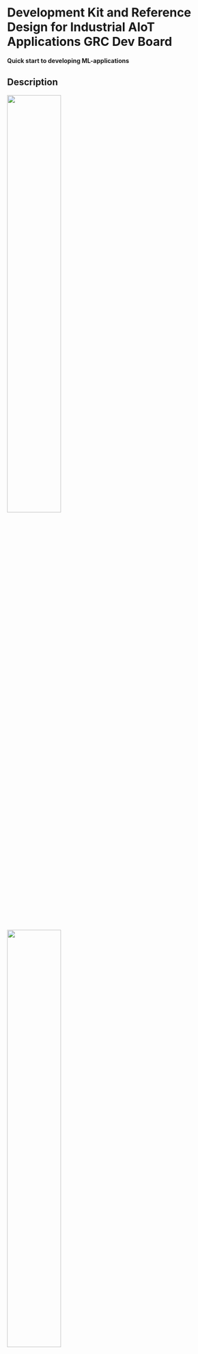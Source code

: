 # Development Kit and Reference Design for Industrial AIoT Applications GRC Dev Board
**Quick start to developing ML-applications**

## Description
<img src="media/DevBoard_Concept_Design.png" width=50%>

<img src="media/hand.png" width=50%>

### The GRC Dev Board allows

* Promptly testing ready-made, pre-configured neural networks running on a “co-processor” (AI-Module);
* Checking viability of ML algorithms in solving your tasks and selecting AI functionality which will suit best your goals;
* Developing software, debugging and testing for a target device.

### Where Can It Be Used? ​
* Student training
* Predictive maintenance
* Equipment condition monitoring
* Smart Home Systems
* Command word recognition
* Gesture recognition

### Recommended sensors
* Vibrations sensors
* Microphones
* Current sensors
* Accelerometers
* Temperature sensors
* Other sensors which control time series data flow

## Perks of using GRC Dev Board:
* Saving time and resources at the development stage, as there is no need in
	* Development of mathematical and statistical anomaly models;
	* Signal mapping and dataset preparation;
	* Training model in the cloud.
* Reducing expenses for the end solution, as there is no need to spend money on
	* Data transfer from a target device;
	* Storing large amounts of data;
	* Infrastructure for processing large data amounts.
* Development of autonomous solutions due to low power consumption and no need in data transfer to a server.
* Privacy and security are guaranteed as there is no need in transferring sensor signal from the target device to a server
* Vast potential of developing flexible solutions configurable to particular hardware.
* Ultra-low latency: Real-time applications

## Functional Scheme
  
The GRC Dev Board features AI and Application modules to bring functionality for simple sensors connection, on-the-fly software development and debugging.

### AI module

The work of the neural network created for the AI tasks is run on the MCU using input data gathered from sensors. The solution provides:​

**“Training” mode:​**
* With an operator;​
* No dataset and data mapping are required;
* Up to 5 categories;​
* Performance speed less than **2 seconds**.
​
**“Classification” mode:​**
* Classification of one of 5 pre-trained categories;
* Аnomaly detection;​
* Performance speed less than **2 seconds**.​

### Application Module

ESP32-S3 with user-programmable software.

Provides voice user interface based on neural network featuring
* recognition of voice user commands;
* voice notifications about status, working modes, ongoing operations;
* confirmation of user commands.

Prepares data for the AI module and displays the results. Provides interacting with peripheral equipment and an AI module.
* Sensors management and control;
* Data pre-processing;
* Data flow transfer onto the GRC AI Module;
* GRC AI Module management and control;
* Data post-processing;
* Results shown on OLED display, via LEDs, speaker, text to UART USB port;
* Voice control (command words).

<img src="media/DevBoard_Scheme.png" width=80%>

## Components

* Processors:
  * Main processor: Tensilica Xtensa 32-bit LX7 microprocessor
    * Cores: 2
    * Clock frequency: up to 240 MHz
    * Performance: up to 600 DMIPS
* Easily-detachable GRC AI SW module, a tailored solution for AIoT tasks
* Memory
  * 384 KB ROM
  * 512 KB SRAM
  * 16 KB SRAM in RTC
  * 16 MB of PSRAM
  * 16 MB of SPI Flash
* Connectivity: USB, UART to USB interface CP2102N
* Rich choice of sensors:
  * 2 ultra-compact, low-power, omnidirectional, digital MEMS microphone MP34DT06JTR (PDM microphones)
  * A multi-chip module MPU-9250 (9-axis sensor: a gyroscope, an accelerometer, and a compass)
* Modular architecture, expandable via on-board connectors:
  * ESP32 USB port
  * UART USB port
  * Battery connector
  * OLED Display port
  * Arduino compatible extension port
* Support of battery power supply with charge control and protection
* Other Dev Board components:
  * 3 RGB LEDs – SK6805
  * 4 buttons
  * Power and battery management
  * OLED Display (optional)

![DevBoard_Description](media/DevBoard_Description.png)

## Demo scenarios:​

![image](https://github.com/Grovety/grc_devboard/assets/74958179/575a46b8-0751-46c2-8329-bda427d394b2)

### Detection of Fan Operating Modes and Anomalies in Its Work
The Dev Board is placed on a fan’s case; it processes the data stream from the accelerometer in real time to store and further classify fan operating modes or non-standard conditions (anomalies).

![image](https://github.com/Grovety/grc_devboard/assets/74958179/b8594168-e0d5-42a2-b818-92bcdb2039d5)

### Spatial Gesture Recognition​ 
For use on mechanisms, which moves along a given trajectory, e.g., an industrial manipulator on a conveyer, a robotic arm. It is placed on a manipulator’s case, learns the “gestures” and then recognizes their types and notifies about deviations. 

![image](https://github.com/Grovety/grc_devboard/assets/74958179/58823b9a-16d1-49a4-9a70-920b8fba663d)

### Voice PIN Code​ 
The Dev Board remembers and recognizes a 4-digit code pronounced by a user.  

![image](https://github.com/Grovety/grc_devboard/assets/74958179/65a4d221-30a8-4264-b623-301c6ae09783)

### Rhythm As a Digital Key 
A user saves a certain rhythm (by tapping on a Dev Board’s surface), which is further used as a personal key.​ 

## Delivery Documents

* [Dev Board User Guide](https://github.com/Grovety/grc_devboard/blob/main/docs/GRC_DevBoard_User_Guide.md);
* [Dev Board Developer’s Guide (including code examples)](https://github.com/Grovety/grc_devboard/blob/main/docs/GRC_DevBoard_Development_Guide.md);
* [GRC Developer's Guide (including recommendations on embedding AI Module into other devices)](https://github.com/Grovety/grc_sdk/blob/main/docs/GRC_AI_module_SDK_Developer_Guide.md)
* [AI-module Description](https://github.com/Grovety/grc_sdk/blob/main/docs/GRC_AI-module.md)

## CONTACT US

<hi@grovety.com>

<https://grovety.com>

